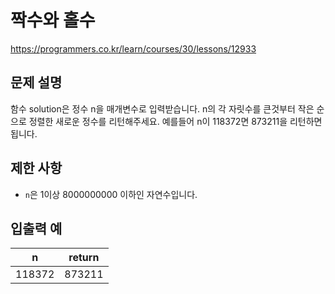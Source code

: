 # 짝수와 홀수
https://programmers.co.kr/learn/courses/30/lessons/12933

## 문제 설명

함수 solution은 정수 n을 매개변수로 입력받습니다. n의 각 자릿수를 큰것부터 작은 순으로 정렬한 새로운 정수를 리턴해주세요. 예를들어 n이 118372면 873211을 리턴하면 됩니다.

## 제한 사항

- `n`은 1이상 8000000000 이하인 자연수입니다.


## 입출력 예

|n|return|
|---|---|
|118372|873211|